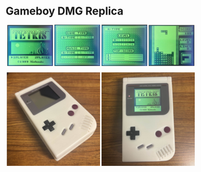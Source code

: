 # Gameboy DMG Replica

<p align="center">
  <img src="photos/title.jpg" width="24%">
  <img src="photos/select.jpg" width="24%">
  <img src="photos/a_select.jpg" width="24%">
  <img src="photos/a_game.jpg" width="24%">
</p>

<p align="center">
  <img src="photos/angle.jpg" width="49%">
  <img src="photos/front.jpg" width="49%">
</p>

